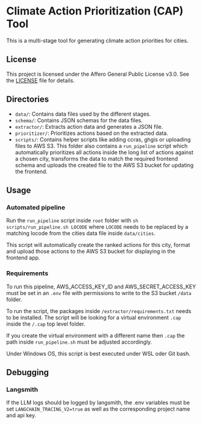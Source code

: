 # Climate Action Prioritization (CAP) Tool

This is a multi-stage tool for generating climate action priorities for cities.

## License

This project is licensed under the Affero General Public License v3.0. See the [LICENSE](LICENSE) file for details.

## Directories

- `data/`: Contains data files used by the different stages.
- `schema/`: Contains JSON schemas for the data files.
- `extractor/`: Extracts action data and generates a JSON file.
- `prioritizer/`: Prioritizes actions based on the extracted data.
- `scripts/`: Contains helper scripts like adding ccras, ghgis or uploading files to AWS S3. This folder also contains a `run_pipeline` script which automatically prioritizes all actions inside the long list of actions against a chosen city, transforms the data to match the required frontend schema and uploads the created file to the AWS S3 bucket for updating the frontend.

## Usage

### Automated pipeline

Run the `run_pipeline` script inside `root` folder with `sh scripts/run_pipeline.sh LOCODE` where `LOCODE` needs to be replaced by a matching locode from the cities data file inside `data/cities`.

This script will automatically create the ranked actions for this city, format and upload those actions to the AWS S3 bucket for displaying in the frontend app.

### Requirements

To run this pipeline, AWS_ACCESS_KEY_ID and AWS_SECRET_ACCESS_KEY must be set in an `.env` file with permissions to write to the S3 bucket `/data` folder.

To run the script, the packages inside `/extractor/requirements.txt` needs to be installed. The script will be looking for a virtual environment `.cap` inside the `/.cap` top level folder.

If you create the virtual environment with a different name then `.cap` the path inside `run_pipeline.sh` must be adjusted accordingly.

Under Windows OS, this script is best executed under WSL oder Git bash.

## Debugging

### Langsmith

If the LLM logs should be logged by langsmith, the .env variables must be set
`LANGCHAIN_TRACING_V2=true`
as well as the corresponding project name and api key.
